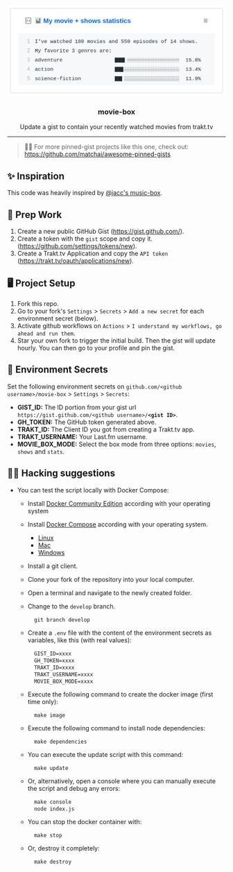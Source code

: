 <p align='center'>
  <img src="https://github.com/LuisAlejandro/movie-box/blob/master/branding/moviebox-preview.png">
  <h3 align="center">movie-box</h3>
  <p align="center">Update a gist to contain your recently watched movies from trakt.tv</p>
</p>

---
> 📌✨ For more pinned-gist projects like this one, check out: https://github.com/matchai/awesome-pinned-gists

## ✨ Inspiration
This code was heavily inspired by [@jacc's music-box](https://github.com/jacc/music-box).

## 🎒 Prep Work

1. Create a new public GitHub Gist (https://gist.github.com/).
2. Create a token with the `gist` scope and copy it. (https://github.com/settings/tokens/new).
3. Create a Trakt.tv Application and copy the `API token` (https://trakt.tv/oauth/applications/new).

## 🖥 Project Setup

1. Fork this repo.
2. Go to your fork's `Settings` > `Secrets` > `Add a new secret` for each environment secret (below).
3. Activate github workflows on `Actions` > `I understand my workflows, go ahead and run them`.
4. Star your own fork to trigger the initial build. Then the gist will update hourly. You can then go to your profile and pin the gist.

## 🤫 Environment Secrets

Set the following environment secrets on `github.com/<github username>/movie-box` > `Settings` > `Secrets`:

- **GIST_ID:** The ID portion from your gist url `https://gist.github.com/<github username>/`**`<gist ID>`**.
- **GH_TOKEN:** The GitHub token generated above.
- **TRAKT_ID:** The Client ID you got from creating a Trakt.tv app.
- **TRAKT_USERNAME:** Your Last.fm username.
- **MOVIE_BOX_MODE:** Select the box mode from three options: `movies`, `shows` and `stats`.

## 🕵🏾 Hacking suggestions

- You can test the script locally with Docker Compose:

  * Install [Docker Community Edition](https://docs.docker.com/install/#supported-platforms) according with your operating system
  * Install [Docker Compose](https://docs.docker.com/compose/install/) according with your operating system.

      - [Linux](https://docs.docker.com/compose/install/#install-compose-on-linux-systems)
      - [Mac](https://docs.docker.com/compose/install/#install-compose-on-macos)
      - [Windows](https://docs.docker.com/compose/install/#install-compose-on-windows-desktop-systems)

  * Install a git client.
  * Clone your fork of the repository into your local computer.
  * Open a terminal and navigate to the newly created folder.
  * Change to the `develop` branch.

          git branch develop

  * Create a `.env` file with the content of the environment secrets as variables, like this (with real values):

          GIST_ID=xxxx
          GH_TOKEN=xxxx
          TRAKT_ID=xxxx
          TRAKT_USERNAME=xxxx
          MOVIE_BOX_MODE=xxxx

  * Execute the following command to create the docker image (first time only):

          make image

  * Execute the following command to install node dependencies:

          make dependencies

  * You can execute the update script with this command:

          make update

  * Or, alternatively, open a console where you can manually execute the script and debug any errors:

          make console
          node index.js

  * You can stop the docker container with:
  
          make stop

  * Or, destroy it completely:
  
          make destroy
  